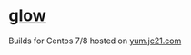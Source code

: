 # [glow](https://github.com/charmbracelet/glow)

Builds for Centos 7/8 hosted on [yum.jc21.com](https://yum.jc21.com)

